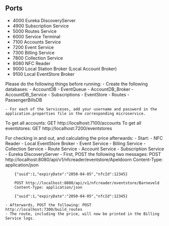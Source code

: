 ## Ports

- 4000 Eureka DiscoveryServer
- 4900 Subscription Service
- 5000 Routes Service
- 6000 Service Terminal
- 7100 Accounts Service
- 7200 Event Service
- 7300 Billing Service
- 7800 Collection Service
- 8080 NFC Reader
- 9000 Local Station Broker (Local Account Broker)
- 9100 Local EventStore Broker

Please do the following things before running:
    - Create the following databases:
        - AccountDB 
        - EventQueue
        - AccountDB_Broker
        - AccountDB_Service
        - Subscriptions
        - EventStore
        - Routes
        - PassengerBillsDB

    - For each of the Serviceses, add your username and password in the application.properties file in the corresponding microservice.

To get all accounts: GET http://localhost:7100/accounts
To get all eventstores: GET http://localhost:7200/eventstores

For checking in and out, and calculating the price afterwards:
    - Start:
        - NFC Reader
        - Local EventStore Broker
        - Event Service
        - Billing Service
        - Collection Service
        - Route Service
        - Account Service
        - Subscription Service
        - Eureka DiscoveryServer
    - First, POST the following two messages:
        POST http://localhost:8080/api/v1/nfcreader/eventstore/Apeldoorn
        Content-Type: application/json

        {"uuid":1,"expiryDate":"2050-04-05","nfcId":12345}

        POST http://localhost:8080/api/v1/nfcreader/eventstore/Barneveld
        Content-Type: application/json
        
        {"uuid":1,"expiryDate":"2050-04-05","nfcId":12345}

    - Afterwards, POST the following: POST http://localhost:7300/build_routes
    - The route, including the price, will now be printed in the Billing Service logs.
